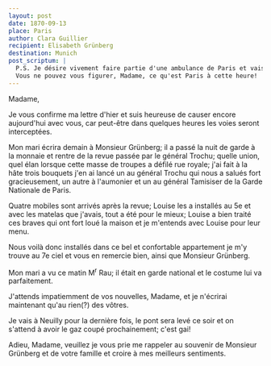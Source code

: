 ```yaml
---
layout: post
date: 1870-09-13
place: Paris
author: Clara Guillier
recipient: Elisabeth Grünberg
destination: Munich
post_scriptum: |
  P.S. Je désire vivement faire partie d'une ambulance de Paris et vais tâcher de réussir.
  Vous ne pouvez vous figurer, Madame, ce qu'est Paris à cette heure!
---
```



Madame,

Je vous confirme ma lettre d'hier et suis heureuse de causer encore aujourd'hui
avec vous, car peut-être dans quelques heures les voies seront interceptées.

Mon mari écrira demain à Monsieur Grünberg; il a passé la nuit de garde à la
monnaie et rentre de la revue passée par le général Trochu; quelle union, quel
élan lorsque cette masse de troupes a défilé rue royale; j'ai fait à la hâte
trois bouquets j'en ai lancé un au général Trochu qui nous a salués fort
gracieusement, un autre à l'aumonier et un au général Tamisiser de la Garde
Nationale de Paris.

Quatre mobiles sont arrivés après la revue; Louise les a installés au 5e et
avec les matelas que j'avais, tout a été pour le mieux; Louise a bien traité
ces braves qui ont fort loué la maison et je m'entends avec Louise pour leur
menu.

Nous voilà donc installés dans ce bel et confortable appartement je m'y trouve
au 7e ciel et vous en remercie bien, ainsi que Monsieur Grünberg.

Mon mari a vu ce matin M<sup>r</sup> Rau; il était en garde national et le costume lui va
parfaitement.

J'attends impatiemment de vos nouvelles, Madame, et je n'écrirai maintenant
qu'au rien(?) des vôtres.

Je vais à Neuilly pour la dernière fois, le pont sera levé ce soir et on
s'attend à avoir le gaz coupé prochainement; c'est gai!

Adieu, Madame, veuillez je vous prie me rappeler au souvenir de Monsieur
Grünberg et de votre famille et croire à mes meilleurs sentiments.

